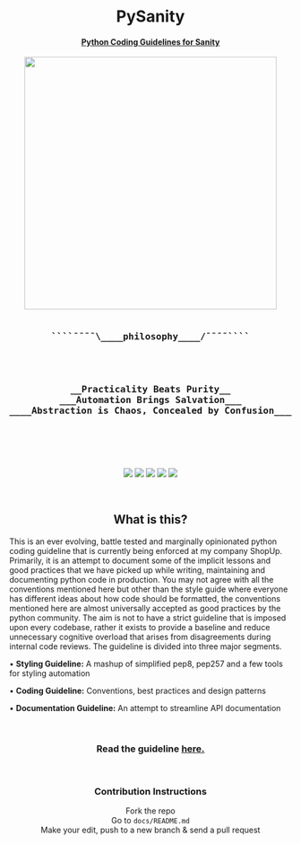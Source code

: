 <div align="center">
    <h1> PySanity </h1>
    <h4> <a href="https://pysanity.netlify.app"> Python Coding Guidelines for Sanity </a> </h4>
</div>

<div align="center">

<span align="center">
<pre>
<a href="https://github.com/rednafi/pysanity"><img src="https://user-images.githubusercontent.com/30027932/86592037-7ff4f580-bfb4-11ea-86b9-077ebe2ae801.png" height="450" width="450" align="center"/></a>

<h3>````¯¯¯¯\____<b>philosophy____</b>/¯¯¯¯````</h3>
<h3>
__Practicality Beats Purity__
___Automation Brings Salvation___
____Abstraction is Chaos, Concealed by Confusion____
</h3>

</pre>
</span>
</div>

<p>&nbsp;</p>

<div align="center">
    <a href="https://github.com/rednafi/pysanity/issues"><img src="https://img.shields.io/github/issues/rednafi/pysanity" /></a>
    <a href="https://github.com/rednafi/pysanity/network/members"><img src="https://img.shields.io/github/forks/rednafi/pysanity" /></a>
    <a href="https://github.com/rednafi/pysanity/stargazers"><img src="https://img.shields.io/github/stars/rednafi/pysanity" /></a>
    <a href="https://github.com/rednafi/pysanity/blob/master/LICENSE" <img src="https://img.shields.io/github/license/rednafi/pysanity">
        <a href="https://twitter.com/intent/retweet?tweet_id=1222434622442594304"><img src="https://img.shields.io/twitter/url?url=https%3A%2F%2Fgithub.com%2Frednafi%2Fpysanity" /></a>
        <a href="https://github.com/rednafi/pysanity"><img src="https://img.shields.io/badge/code%20style-pysanity-teal" />
        </a>
</div>

<p>&nbsp;</p>

<div align="center">
    <h2> What is this? </h2>
</div>

<p> This is an ever evolving, battle tested and marginally opinionated python coding guideline that is currently being enforced at my company ShopUp. Primarily, it is an attempt to document some of the implicit lessons and good practices that we have picked up while writing, maintaining and documenting python code in production. You may not agree with all the conventions mentioned here but other than the style guide where everyone has different ideas about how code should be formatted, the conventions mentioned here are almost universally accepted as good practices by the python community. The aim is not to have a strict guideline that is imposed upon every codebase, rather it exists to provide a baseline and reduce unnecessary cognitive overload that arises from disagreements during internal code reviews. The guideline is divided into three major segments.

• **Styling Guideline:** A mashup of simplified pep8, pep257 and a few tools for styling automation

• **Coding Guideline:** Conventions, best practices and design patterns

• **Documentation Guideline:** An attempt to streamline API documentation
</p>

<p>&nbsp;</p>

<div align="center">
    <h3> Read the guideline <a href="https://pysanity.netlify.com"> here. </a></h3>
</div>

<p>&nbsp;</p>

<div align="center">
    <h3> Contribution Instructions </h3> Fork the repo
    <br> Go to <code>docs/README.md</code>
    <br> Make your edit, push to a new branch & send a pull request
    <br>
</div>
